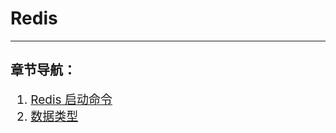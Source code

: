 # Redis
---
## 章节导航：
<div style="font-size:19px;">

1. [Redis 启动命令](redis/redis-note/1.md)
2. [数据类型](redis/redis-note/2.md)
</div>